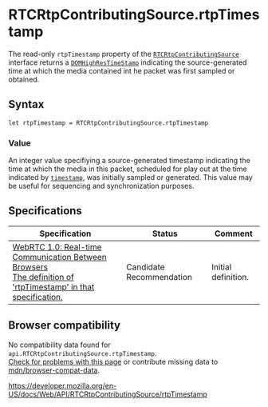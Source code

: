 RTCRtpContributingSource.rtpTimestamp
=====================================

The read-only `rtpTimestamp` property of the [`RTCRtpContributingSource`](../rtcrtpcontributingsource) interface returns a [`DOMHighResTimeStamp`](../domhighrestimestamp) indicating the source-generated time at which the media contained int he packet was first sampled or obtained.

Syntax
------

    let rtpTimestamp = RTCRtpContributingSource.rtpTimestamp

### Value

An integer value specifiying a source-generated timestamp indicating the time at which the media in this packet, scheduled for play out at the time indicated by [`timestamp`](timestamp), was initially sampled or generated. This value may be useful for sequencing and synchronization purposes.

Specifications
--------------

<table><thead><tr class="header"><th>Specification</th><th>Status</th><th>Comment</th></tr></thead><tbody><tr class="odd"><td><a href="https://w3c.github.io/webrtc-pc/#dom-rtcrtpsynchronizationsource-rtptimestamp">WebRTC 1.0: Real-time Communication Between Browsers<br />
<span class="small">The definition of 'rtpTimestamp' in that specification.</span></a></td><td><span class="spec-cr">Candidate Recommendation</span></td><td>Initial definition.</td></tr></tbody></table>

Browser compatibility
---------------------

No compatibility data found for `api.RTCRtpContributingSource.rtpTimestamp`.  
[Check for problems with this page](#on-github) or contribute missing data to [mdn/browser-compat-data](https://github.com/mdn/browser-compat-data).

<a href="https://developer.mozilla.org/en-US/docs/Web/API/RTCRtpContributingSource/rtpTimestamp" class="_attribution-link">https://developer.mozilla.org/en-US/docs/Web/API/RTCRtpContributingSource/rtpTimestamp</a>
